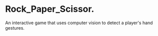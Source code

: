 # Rock_Paper_Scissor.
An interactive game that uses computer vision to detect a player's hand gestures.
